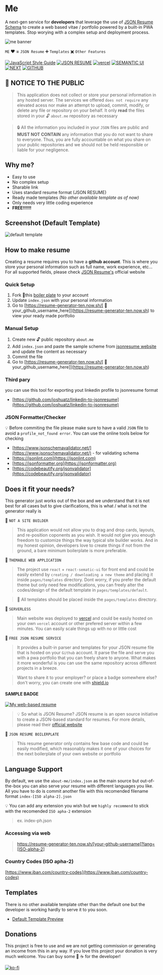 # Me
A next-gen service for **developers** that leverage the use of [JSON Resume Schema](https://jsonresume.org/schema) to create a web based vitae / portfolio powered by a built-in PWA templates. Stop worying with a complex setup and deployment process.   

![me banner](https://user-images.githubusercontent.com/10413754/79948155-e5e9da80-84a5-11ea-83eb-34e2f5aa89f6.png)   

   
   `ME` :heart: **=** `JSON Resume` :heavy_plus_sign: `Templates` :heavy_multiplication_x: `Other Features`   

[![JavaScript Style Guide](https://img.shields.io/badge/Code%20Style-Standard%20-green?style=for-the-badge&logo=javascript)](https://github.com/standard/standard) 
[![JSON RESUME](https://img.shields.io/badge/format-JSON%20RESUME%20-yellow?style=for-the-badge&logo=json)](http://jsonresume.org) 
[![vercel](https://img.shields.io/badge/POWERED%20BY-vercel%20-black?style=for-the-badge&logo=zeit)](https://vercel.com/) [![SEMANTIC UI](https://img.shields.io/badge/react-sematic%20UI-teal?style=for-the-badge&logo=react)](https://react.semantic-ui.com/) 
[![NEXT](https://img.shields.io/badge/serverless-nextjs-black?style=for-the-badge&logo=next.js)](https://nextjs.org) [![GITHUB](https://img.shields.io/badge/repo-github-black?style=for-the-badge&logo=github)](https://github.com)     




## :loudspeaker: NOTICE TO THE PUBLIC
> This application does not collect or store your personal information in any hosted server. The services we offered `does not require` any elevated acess nor make an attempt to upload, commit, modify, or delete any file or repository on your behalf. It only **read** the files stored in your :unlock: `about.me` repository as necessary   

> :lock: All the information you included in your `JSON` files are public and **MUST NOT CONTAIN** any information that you do not want to share to everyone. Thus, you are fully accountable on what you share on your public repositories and we should not be held responsible or liable for your negligence.

## Why me?
- Easy to use
- No complex setup
- Sharable link
- Uses standard resume format (JSON RESUME)
- Ready made templates *(No other available template as of now)*
- Only needs very little coding experience
- **FREE!!!!!!**

## Screenshot (Default Template)
![default template](https://user-images.githubusercontent.com/10413754/79752457-e9b31b00-8346-11ea-81df-4401a5ea3773.png)

## How to make resume
Creating a resume requires you to have a **github account**. This is where you store your personal information such as full name, work experience, etc... For all supported fields, please check [JSON Resume's](https://jsonresume.org/schema/) official website

### Quick Setup
1. Fork :fork_and_knife:this [boiler plate](https://github.com/potvillage/about.me) to your account
2. Update `index.json` with your personal information
3. Go to [https://resume-generator-ten.now.sh/[ :man:your_github_username_here]](https://resume-generator-ten.now.sh) to view your ready made portfolio  


### Manual Setup
1. Create new :unlock: public repository `about.me`
2. Add `index.json` and paste the sample scheme from [jsonresume website](https://jsonresume.org/schema/) and update the content as necessary
3. Commit the file
4. Go to [https://resume-generator-ten.now.sh/[ :man:your_github_username_here]](https://resume-generator-ten.now.sh)   

### Third pary
you can use this tool for exporting yout linkedin profile to jsonresume format

- [https://github.com/joshuatz/linkedin-to-jsonresume](https://github.com/joshuatz/linkedin-to-jsonresume)


### JSON Formatter/Checker
:bulb: Before commiting the file please make sure to have a valid `JSON` file to avoid a `profile_not_found error`. You can use the online tools below for checking 
- [https://www.jsonschemavalidator.net/](https://www.jsonschemavalidator.net/) - for validating schema
- [https://jsonlint.com](https://jsonlint.com)
- [https://jsonformatter.org](https://jsonformatter.org)
- [https://codebeautify.org/jsonvalidator](https://codebeautify.org/jsonvalidator)



## Does it fit your needs?
This generator just works out of the box and we understand that it is not best for all cases but to give clarifications, this is what / what is not the generator really is   

:art: `NOT A SITE BUILDER`
> This application would not allow you to drag and drop cards, layouts, and re-position coponents as you wish. It would not give you enough freedom to customize things the way typical site builder works. And in my honest opinion, developers love to create things if not from the ground, a bare minimum boilerplate is more preferable.   

:city_sunrise: `THEMABLE WEB APPLICATION`
> The project use `react` + `react-sematic-ui` for front end and could be easily extend by `creating / downloading a new theme` and placing it inside `pages/templates` directory. Dont worry, if you prefer the default theme but only need few modifications, you can freely alter the codes/design of the default template in `pages/templates/default`.

> :bell: All templates should be placed inside the `pages/templates` directory.

:rocket: `SERVERLESS`
> Main website was deployed to [vercel](https://vercel.com) and could be easily hosted on your own `vercel` account or other prefered server within a few minutes. You can easily scale things up with no or little cost

:truck: `FREE JSON RESUME SERVICE`
> It provides a built-in parser and templates for your JSON resume file that is hosted on your `Github` account. It parse the file and serve you with a pwa portfolio that you can freely share to anyone. What makes it more wonderful is you can use the same repository across different projects in a breeze.

> Want to share it to your employer? or place a badge somewhere else? don't worry, you can create one with [shield.io](https://shield.io)


#### SAMPLE BADGE
[![My web-based resume](https://img.shields.io/badge/resume-yourNameHere%20-green?style=for-the-badge&logo=json)](https://resume-generator.jkga.now.sh)   


> :bulb: So what is JSON Resume? JSON resume is an open source initiative to create a JSON-based standard for resumes. For more details, please read their [official website](https://jsonresume.org/)

:green_book: `JSON RESUME BOILERPLATE`
> This resume generator only contains few base code and could be easily modified, which reasonably makes it one of your choices for the next boilerplate of your own website or portfolio


## Language Support
By default, we use the `about-me/index.json` as the main source but out-of-the-box you can also serve your resume with different languages you like. All you have to do is commit another file with this recomended filename format `index-[ISO alpha-2].json`      


:bulb: You can add any extension you wish but we `highly recommend` to stick with the recomended `ISO apha-2` extension


> ex. index-ph.json

### Accessing via web
> https://resume-generator-ten.now.sh/[your-github-username]?lang=[ISO-alpha-2]


### Country Codes (ISO apha-2)
[https://www.iban.com/country-codes](https://www.iban.com/country-codes)


## Templates
There is no other available template other than the default one but the developer is working hardly to serve it to you soon.

- [Default Template Preview](https://resume-generator-ten.now.sh/preview/templates/default) 

## Donations
This project is free to use and we are not getting commission or generating an income from this in any way. If you love this project your donation is very much welcome. You can buy some :beer: :coffee: for the developer!   

[![ko-fi](https://www.ko-fi.com/img/githubbutton_sm.svg)](https://ko-fi.com/F2F71KUIX)

